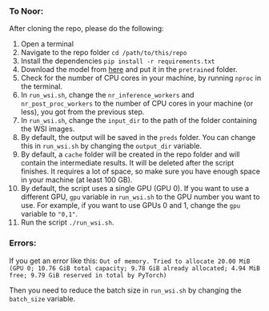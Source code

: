 ### To Noor:
After cloning the repo, please do the following:

1. Open a terminal
2. Navigate to the repo folder `cd /path/to/this/repo`
3. Install the dependencies `pip install -r requirements.txt`
4. Download the model from [here](https://drive.google.com/file/d/1SbSArI3KOOWHxRlxnjchO7_MbWzB4lNR/view?usp=sharing) and put it in the `pretrained` folder.
5. Check for the number of CPU cores in your machine, by running `nproc` in the terminal.
6. In `run_wsi.sh`, change the `nr_inference_workers` and `nr_post_proc_workers` to the number of CPU cores in your machine (or less), you got from the previous step.
7. In `run_wsi.sh`, change the `input_dir` to the path of the folder containing the WSI images.
8. By default, the output will be saved in the `preds` folder. You can change this in `run_wsi.sh` by changing the `output_dir` variable.
9. By default, a `cache` folder will be created in the repo folder and will contain the intermediate results. It will be deleted after the script finishes. It requires a lot of space, so make sure you have enough space in your machine (at least 100 GB).
10. By default, the script uses a single GPU (GPU 0). If you want to use a different GPU, `gpu` variable in `run_wsi.sh` to the GPU number you want to use. For example, if you want to use GPUs 0 and 1, change the `gpu` variable to `"0,1"`.
11. Run the script `./run_wsi.sh`.

### Errors:

If you get an error like this:
```Out of memory. Tried to allocate 20.00 MiB (GPU 0; 10.76 GiB total capacity; 9.78 GiB already allocated; 4.94 MiB free; 9.79 GiB reserved in total by PyTorch)```

Then you need to reduce the batch size in `run_wsi.sh` by changing the `batch_size` variable.